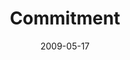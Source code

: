 ---
layout: message
category: message
series: "Roadmap For A Revolution"
title: "Commitment"
date: 2009-05-17
audio-description: "What are the conditions necessary for a revolution to thrive? Join us over the next several weeks as we analyze the Roadmap For A Revolution. This week Brian Tome talks about the importance of \"commitment.\""
audio: "http://s3.amazonaws.com/crossroadsaudiomessages/roadmap1.mp3"
audio-title: "Commitment"
audio-duration: "38:55"
notes-description: " "
notes: "http://www.crossroads.net/players/media/hq/SN_05_16-17_09.pdf "
notes-title: "Commitment (Study Notes)"
program-description: ""
program: "http://www.crossroads.net/players/media/hq/0516_17Program.pdf"
program-title: "Commitment (Program)"
video-description: "What are the conditions necessary for a revolution to thrive? Join us over the next several weeks as we analyze the Roadmap For A Revolution. This week Brian Tome talks about the importance of \"commitment.\""
video-title: "Commitment"
video: "https://s3.amazonaws.com/crossroadsvideomessages/roadmap1.mp4"
video-poster: "https://www.crossroads.net/uploadedfiles/roadmap1-still.jpg"
---